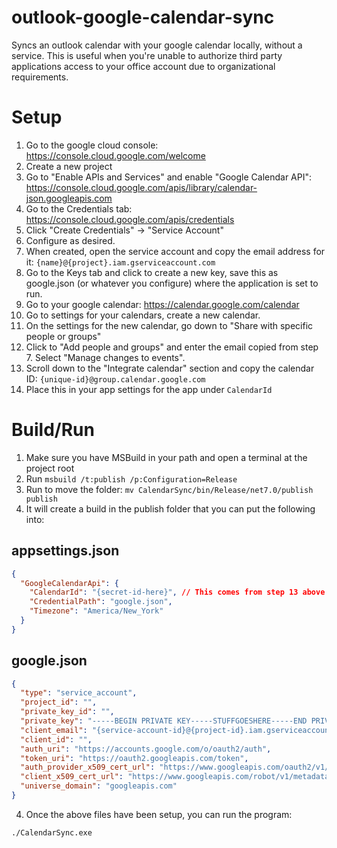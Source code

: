 # outlook-google-calendar-sync
Syncs an outlook calendar with your google calendar locally, without a service. This is useful when you're unable to authorize third party applications access to your office account due to organizational requirements. 

# Setup

1. Go to the google cloud console: https://console.cloud.google.com/welcome
2. Create a new project
3. Go to "Enable APIs and Services" and enable "Google Calendar API": https://console.cloud.google.com/apis/library/calendar-json.googleapis.com
4. Go to the Credentials tab: https://console.cloud.google.com/apis/credentials
5. Click "Create Credentials" -> "Service Account"
6. Configure as desired.
7. When created, open the service account and copy the email address for it: `{name}@{project}.iam.gserviceaccount.com`
8. Go to the Keys tab and click to create a new key, save this as google.json (or whatever you configure) where the application is set to run.
9. Go to your google calendar: https://calendar.google.com/calendar
10. Go to settings for your calendars, create a new calendar.
11. On the settings for the new calendar, go down to "Share with specific people or groups"
12. Click to "Add people and groups" and enter the email copied from step 7. Select "Manage changes to events".
13. Scroll down to the "Integrate calendar" section and copy the calendar ID: `{unique-id}@group.calendar.google.com`
14. Place this in your app settings for the app under `CalendarId`

# Build/Run

1. Make sure you have MSBuild in your path and open a terminal at the project root
2. Run `msbuild /t:publish /p:Configuration=Release`
3. Run to move the folder: `mv CalendarSync/bin/Release/net7.0/publish publish`
3. It will create a build in the publish folder that you can put the following into:

## appsettings.json
```json
{
  "GoogleCalendarApi": {
    "CalendarId": "{secret-id-here}", // This comes from step 13 above
    "CredentialPath": "google.json",
    "Timezone": "America/New_York"
  }
}
```

## google.json
```json
{
  "type": "service_account",
  "project_id": "",
  "private_key_id": "",
  "private_key": "-----BEGIN PRIVATE KEY-----STUFFGOESHERE-----END PRIVATE KEY-----",
  "client_email": "{service-account-id}@{project-id}.iam.gserviceaccount.com",
  "client_id": "",
  "auth_uri": "https://accounts.google.com/o/oauth2/auth",
  "token_uri": "https://oauth2.googleapis.com/token",
  "auth_provider_x509_cert_url": "https://www.googleapis.com/oauth2/v1/certs",
  "client_x509_cert_url": "https://www.googleapis.com/robot/v1/metadata/x509/something",
  "universe_domain": "googleapis.com"
}
```

4. Once the above files have been setup, you can run the program:

`./CalendarSync.exe`